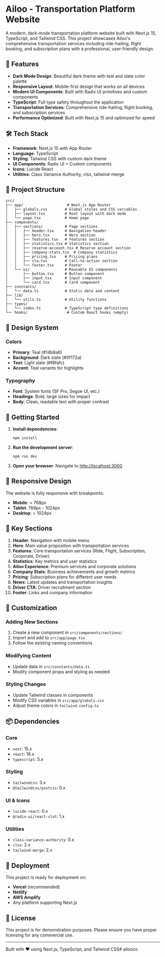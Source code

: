 # Ailoo - Transportation Platform Website

A modern, dark-mode transportation platform website built with Next.js 15, TypeScript, and Tailwind CSS. This project showcases Ailoo's comprehensive transportation services including ride-hailing, flight booking, and subscription plans with a professional, user-friendly design.

## 🚀 Features

- **Dark Mode Design**: Beautiful dark theme with teal and slate color palette
- **Responsive Layout**: Mobile-first design that works on all devices
- **Modern UI Components**: Built with Radix UI primitives and custom components
- **TypeScript**: Full type safety throughout the application
- **Transportation Services**: Comprehensive ride-hailing, flight booking, and subscription services
- **Performance Optimized**: Built with Next.js 15 and optimized for speed

## 🛠️ Tech Stack

- **Framework**: Next.js 15 with App Router
- **Language**: TypeScript
- **Styling**: Tailwind CSS with custom dark theme
- **UI Components**: Radix UI + Custom components
- **Icons**: Lucide React
- **Utilities**: Class Variance Authority, clsx, tailwind-merge

## 📁 Project Structure

```
src/
├── app/                    # Next.js App Router
│   ├── globals.css        # Global styles and CSS variables
│   ├── layout.tsx         # Root layout with dark mode
│   └── page.tsx           # Home page
├── components/
│   ├── sections/          # Page sections
│   │   ├── header.tsx     # Navigation header
│   │   ├── hero.tsx       # Hero section
│   │   ├── features.tsx   # Features section
│   │   ├── statistics.tsx # Statistics section
│   │   ├── reserve-account.tsx # Reserve account section
│   │   ├── company-stats.tsx  # Company statistics
│   │   ├── pricing.tsx    # Pricing plans
│   │   ├── cta.tsx        # Call-to-action section
│   │   └── footer.tsx     # Footer
│   └── ui/                # Reusable UI components
│       ├── button.tsx     # Button component
│       ├── input.tsx      # Input component
│       └── card.tsx       # Card component
├── constants/
│   └── data.ts            # Static data and content
├── lib/
│   └── utils.ts           # Utility functions
├── types/
│   └── index.ts           # TypeScript type definitions
└── hooks/                  # Custom React hooks (empty)
```

## 🎨 Design System

### Colors
- **Primary**: Teal (#14b8a6)
- **Background**: Dark slate (#0f172a)
- **Text**: Light slate (#f8fafc)
- **Accent**: Teal variants for highlights

### Typography
- **Font**: System fonts (SF Pro, Segoe UI, etc.)
- **Headings**: Bold, large sizes for impact
- **Body**: Clean, readable text with proper contrast

## 🚀 Getting Started

1. **Install dependencies**:
   ```bash
   npm install
   ```

2. **Run the development server**:
   ```bash
   npm run dev
   ```

3. **Open your browser**:
   Navigate to [http://localhost:3000](http://localhost:3000)

## 📱 Responsive Design

The website is fully responsive with breakpoints:
- **Mobile**: < 768px
- **Tablet**: 768px - 1024px
- **Desktop**: > 1024px

## 🎯 Key Sections

1. **Header**: Navigation with mobile menu
2. **Hero**: Main value proposition with transportation services
3. **Features**: Core transportation services (Ride, Flight, Subscription, Corporate, Driver)
4. **Statistics**: Key metrics and user statistics
5. **Ailoo Experience**: Premium services and corporate solutions
6. **Company Stats**: Business achievements and growth metrics
7. **Pricing**: Subscription plans for different user needs
8. **News**: Latest updates and transportation insights
9. **Driver CTA**: Driver recruitment section
10. **Footer**: Links and company information

## 🔧 Customization

### Adding New Sections
1. Create a new component in `src/components/sections/`
2. Import and add to `src/app/page.tsx`
3. Follow the existing naming conventions

### Modifying Content
- Update data in `src/constants/data.ts`
- Modify component props and styling as needed

### Styling Changes
- Update Tailwind classes in components
- Modify CSS variables in `src/app/globals.css`
- Adjust theme colors in `tailwind.config.ts`

## 📦 Dependencies

### Core
- `next`: 15.x
- `react`: 18.x
- `typescript`: 5.x

### Styling
- `tailwindcss`: 3.x
- `@tailwindcss/postcss`: 0.x

### UI & Icons
- `lucide-react`: 0.x
- `@radix-ui/react-slot`: 1.x

### Utilities
- `class-variance-authority`: 0.x
- `clsx`: 2.x
- `tailwind-merge`: 2.x

## 🚀 Deployment

This project is ready for deployment on:
- **Vercel** (recommended)
- **Netlify**
- **AWS Amplify**
- Any platform supporting Next.js

## 📄 License

This project is for demonstration purposes. Please ensure you have proper licensing for any commercial use.

---

Built with ❤️ using Next.js, TypeScript, and Tailwind CSS# ailooco
